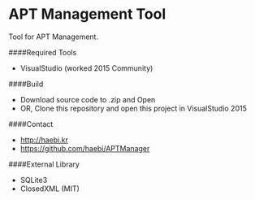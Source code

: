 APT Management Tool
===================

Tool for APT Management.


####Required Tools
- VisualStudio (worked 2015 Community)

  
####Build
- Download source code to .zip and Open
- OR, Clone this repository and open this project in VisualStudio 2015

####Contact
- http://haebi.kr
- https://github.com/haebi/APTManager

####External Library
- SQLite3
- ClosedXML (MIT)
